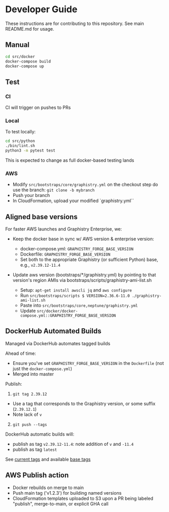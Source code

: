 # Developer Guide

These instructions are for contributing to this repository. See main README.md for usage.

## Manual

```bash
cd src/docker
docker-compose build
docker-compose up
```

## Test

### CI

CI will trigger on pushes to PRs

### Local

To test locally:

```bash
cd src/python
./bin/lint.sh
python3 -m pytest test
```

This is expected to change as full docker-based testing lands

### AWS

* Modify `src/bootstraps/core/graphistry.yml` on the checkout step do use the branch:  `git clone -b mybranch`
* Push your branch
* In CloudFormation, upload your modified `graphistry.yml``

## Aligned base versions

For faster AWS launches and Graphistry Enterprise, we:

- Keep the docker base in sync w/ AWS version & enterprise version:
  * docker-compose.yml: `GRAPHISTRY_FORGE_BASE_VERSION`
  * Dockerfile: `GRAPHISTRY_FORGE_BASE_VERSION`
  * Set both to the appropriate Graphistry (or sufficient Python) base, e.g., `v2.39.12-11.4`

- Update aws version (bootstraps/*/graphistry.yml) by pointing to that version's region AMIs via bootstraps/scripts/graphistry-ami-list.sh
  * Setup: `apt-get install awscli jq` and `aws configure`
  * Run `src/bootstraps/scripts $ VERSION=2.36.6-11.0 ./graphistry-ami-list.sh`
  * Paste into `src/bootstraps/core,neptune/graphistry.yml`
  * Update `src/docker/docker-compose.yml::GRAPHISTRY_FORGE_BASE_VERSION`

## DockerHub Automated Builds

Managed via DockerHub automates tagged builds

Ahead of time:

* Ensure you've set `GRAPHISTRY_FORGE_BASE_VERSION` in the `Dockerfile` (not just the `docker-compose.yml`)
* Merged into master

Publish:

1. `git tag 2.39.12`
  * Use a tag that corresponds to the Graphistry version, or some suffix (`2.39.12.1`)
  * Note lack of `v`
2. `git push --tags`

DockerHub automatic builds will:
* publish as tag `v2.39.12-11.4`: note addition of `v` and `-11.4`
* publish as tag `latest`

See [current tags](https://hub.docker.com/r/graphistry/graph-app-kit-st/tags) and available [base tags](https://hub.docker.com/r/graphistry/graphistry-forge-base/tags)

## AWS Publish action

* Docker rebuilds on merge to main
* Push main tag ('v1.2.3') for building named versions
* CloudFormation templates uploaded to S3 upon a PR being labeled "publish", merge-to-main, or explicit GHA call
